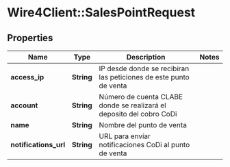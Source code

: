 # Wire4Client::SalesPointRequest

## Properties
Name | Type | Description | Notes
------------ | ------------- | ------------- | -------------
**access_ip** | **String** | IP desde donde se recibiran las peticiones de este punto de venta | 
**account** | **String** | Número de cuenta CLABE donde se realizará el deposito del cobro CoDi | 
**name** | **String** | Nombre del punto de venta | 
**notifications_url** | **String** | URL para envíar notificaciones CoDi al punto de venta | 



